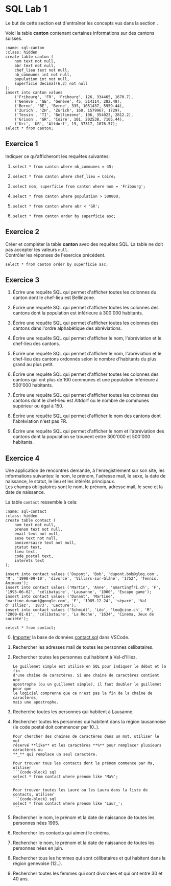 <!-- Copyright 2024 Caroline Blank <caro@c-space.org> -->
<!-- SPDX-License-Identifier: CC-BY-NC-SA-4.0 -->

# SQL Lab 1

Le but de cette section est d'entraîner les concepts vus dans la section
[](./sql.md).

Voici la table **canton** contenant certaines informations sur des cantons
suisses.

```{exec} sql
:name: sql-canton
:class: hidden
create table canton (
    nom text not null,
    abr text not null,
    chef_lieu text not null,
    nb_communes int not null,
    population int not null,
    superficie decimal(6,2) not null
);
insert into canton values
    ('Fribourg', 'FR', 'Fribourg', 126, 334465, 1670.7),
    ('Genève', 'GE', 'Genève', 45, 514114, 282.48),
    ('Berne', 'BE', 'Berne', 335, 1051437, 5959.44),
    ('Zurich', 'ZH', 'Zurich', 160, 1579967, 1729),
    ('Tessin', 'TI', 'Bellinzone', 106, 354023, 2812.2),
    ('Grison', 'GR', 'Coire', 101, 202538, 7105.44),
    ('Uri', 'UR', 'Altdorf', 19, 37317, 1076.57);
select * from canton;
```

## Exercice 1

<!-- TODO: Remettre les solutions après les labos. -->

Indiquer ce qu'afficheront les requêtes suivantes:

1.  ```{code-block} sql
    select * from canton where nb_communes = 45;
    ```

<!--    ````{admonition} Solution
    :class: note dropdown
    ```{code-block} text
    Genève    GE    Genève      45        514114      282.48
    ```
    ````-->

2.  ```{code-block} sql
    select * from canton where chef_lieu = Coire;
    ```

<!--    ````{admonition} Solution
    :class: note dropdown
    Cette requête produira une erreur, car il manque les guillemets simples
    autour de Coire.
    ```` -->

3.  ```{code-block} sql
    select nom, superficie from canton where nom = 'Fribourg';
    ```

<!--    ````{admonition} Solution
    :class: note dropdown
    ```{code-block} text
    Fribourg    1670.7
    ```
    ````-->

4.  ```{code-block} sql
    select * from canton where population > 500000;
    ```

<!--    ````{admonition} Solution
    :class: note dropdown
    ```{code-block} text
    Genève    GE    Genève      45        514114      282.48
    Berne     BE    Berne       335       1051437     5959.44
    Zurich    ZH    Zurich      160       1579967     1729
    ```
    ````-->

5.  ```{code-block} sql
    select * from canton where abr < 'GR';
    ```

<!--    ````{admonition} Solution
    :class: note dropdown
    Les opérateurs de comparaison pour du texte utilisent l'ordre alphabétique.\
    Exemples: 'a' < 'b' ou 'p' > 'd'

    ```{code-block} text
    Fribourg  FR    Fribourg    126       334465      1670.7
    Genève    GE    Genève      45        514114      282.48
    Berne     BE    Berne       335       1051437     5959.44
    ```
    ````-->

6.  ```{code-block} sql
    select * from canton order by superficie asc;
    ```

<!--    ````{admonition} Solution
    :class: note dropdown
    ```{code-block} text
    Genève    GE    Genève      45        514114      282.48
    Uri       UR    Altdorf     19        37317       1076.57
    Fribourg  FR    Fribourg    126       334465      1670.7
    Zurich    ZH    Zurich      160       1579967     1729
    Tessin    TI    Bellinzone  106       354023      2812.2
    Berne     BE    Berne       335       1051437     5959.44
    Grison    GR    Coire       101       202538      7105.44

    ```
    ````-->

## Exercice 2

Créer et compléter la table **canton** avec des requêtes SQL. La table ne doit
pas accepter les valeurs `null`.\
Contrôler les réponses de l'exercice précédent.

```{code-block} sql
select * from canton order by superficie asc;
```


<!--````{admonition} Solution
:class: note dropdown
```{code-block} sql
create table canton (
  nom text not null,
  abr text not null,
  chef_lieu text not null,
  nb_communes text not null,
  population int not null,
  superficie decimal(6,2) not null
);

insert into canton values ('Fribourg', 'FR', 'Fribourg', 126, 334465, 1670.7);
insert into canton values ('Genève', 'GE', 'Genève', 45, 514114, 282.48);
insert into canton values ('Berne', 'BE', 'Berne', 335, 1051437, 5959.44);
insert into canton values ('Zurich', 'ZH', 'Zurich', 160, 1579967, 1729);
insert into canton values ('Tessin', 'TI', 'Bellinzone', 106, 354023, 2812.2);
insert into canton values ('Grison', 'GR', 'Coire', 101, 202538, 7105.44);
insert into canton values ('URI', 'UR', 'Altdorf', 19, 37317, 1076.57);

select * from canton order by superficie asc;
```
````-->

## Exercice 3

1. Écrire une requête SQL qui permet d'afficher toutes les colonnes du canton
dont le chef-lieu est Bellinzone.

<!--    ````{admonition} Solution
    :class: note dropdown
    ```{code-block} sql
    select * from canton where chef_lieu = 'Bellinzone';
    ```
    ````-->

2. Écrire une requête SQL qui permet d'afficher toutes les colonnes des
cantons dont la population est inférieure à 300'000 habitants.

<!--    ````{admonition} Solution
    :class: note dropdown
    ```{code-block} sql
    select * from canton where population < 300000;
    ```
    ````-->

3. Écrire une requête SQL qui permet d'afficher toutes les colonnes des
cantons dans l'ordre alphabétique des abréviations.

<!--    ````{admonition} Solution
    :class: note dropdown
    ```{code-block} sql
    select * from canton order by abr asc;
    ```
    ````-->

4. Écrire une requête SQL qui permet d'afficher le nom, l'abréviation et le
chef-lieu des cantons.

<!--    ````{admonition} Solution
    :class: note dropdown
    ```{code-block} sql
    select nom, abr, chef_lieu from canton;
    ```-->

5. Écrire une requête SQL qui permet d'afficher le nom, l'abréviation et le
chef-lieu des cantons ordonnés selon le nombre d'habitants du plus grand au plus
petit.

<!--    ````{admonition} Solution
    :class: note dropdown
    ```{code-block} sql
    select nom, abr, chef_lieu from canton order by population desc;
    ```
    ````-->

6. Écrire une requête SQL qui permet d'afficher toutes les colonnes des cantons
qui ont plus de 100 communes et une population inférieure à 500'000 habitants.

<!--    ````{admonition} Solution
    :class: note dropdown
    ```{code-block} sql
    select * from canton where nb_communes > 100 and population < 500000;
    ```
    ````-->

7. Écrire une requête SQL qui permet d'afficher toutes les colonnes des cantons
dont le chef-lieu est Altdorf ou le nombre de communes supérieur ou égal à 150.

<!--    ````{admonition} Solution
    :class: note dropdown
    ```{code-block} sql
    select * from canton where chef_lieu = 'Altdorf' or nb_communes >= 150;
    ```
    ````-->

8. Écrire une requête SQL qui permet d'afficher le nom des cantons dont
l'abréviation n'est pas FR.

<!--    ````{admonition} Solution
    :class: note dropdown
    ```{code-block} sql
    select nom from canton where abr <> 'FR';
    ```
    ````-->

9. Écrire une requête SQL qui permet d'afficher le nom et l'abréviation  des
cantons dont la population se trouvent entre 300'000 et 500'000 habitants.

<!--    ````{admonition} Solution
    :class: note dropdown
    ```{code-block} sql
    select nom from canton where population between 300000 and 500000;
    ```
    ````-->

## Exercice 4

Une application de rencontres demande, à l'enregistrement sur son site, les
informations suivantes: le nom, le prénom, l'adresse mail, le sexe,
la date de naissance, le statut, le lieu et les intérêts principaux.\
Les champs obligatoires sont le nom, le prénom, adresse mail, le sexe et la date
de naissance.

La table `contact` ressemble à cela:

```{exec} sql
:name: sql-contact
:class: hidden
create table contact (
    nom text not null,
    prenom text not null,
    email text not null,
    sexe text not null,
    anniversaire text not null,
    statut text,
    lieu text,
    code_postal text,
    interets text
);

insert into contact values ('Dupont', 'Bob', 'dupont.bob@glog.com', 'M', '1990-09-10', 'divorcé', 'Villars-sur-Glâne', '1752', 'Tennis, Animaux');
insert into contact values ('Martin', 'Anne', 'amartin@fri.ch', 'F', '1995-06-02', 'célibataire', 'Lausanne', '1000', 'Escape game');
insert into contact values ('Dunant', 'Martine', 'martine.dunant@google.com', 'F', '1985-12-24', 'séparé', 'Val d''Illiez', '1873', 'Lecture');
insert into contact values ('Schmidt', 'Léo', 'leo@cine.ch', 'M', '2000-01-01', 'célibataire', 'La Roche', '1634', 'Cinéma, Jeux de société');

select * from contact;
```

0. [Importer](#import) la base de données [contact.sql](./contact.sql) dans
VSCode.

1. Rechercher les adresses mail de toutes les personnes célibataires.

<!--    ````{admonition} Solution
    :class: note dropdown
    ```{code-block} sql
    select email from contact where statut = 'célibataire';
    ```
    ````-->

2. Rechercher toutes les personnes qui habitent à Val-d'Illiez.

    ```{tip}
    Le guillemet simple est utilisé en SQL pour indiquer le début et la fin
    d'une chaîne de caractères. Si une chaîne de caractères contient une
    apostrophe (ou un guillemet simple), il faut doubler le guillemet pour que
    le logiciel comprenne que ce n'est pas la fin de la chaîne de caractères,
    mais une apostrophe.
    ```

<!--    ````{admonition} Solution
    :class: note dropdown
    ```{code-block} sql
    select * from contact where lieu = 'Val-d''Illiez';
    ```
    ````-->

3. Recherche toutes les personnes qui habitent à Lausanne.

<!--    ````{admonition} Solution
    :class: note dropdown
    ```{code-block} sql
    select * from contact where lieu = 'Lausanne';
    ```
    ````-->

4. Rechercher toutes les personnes qui habitent dans la région lausannoise (le
code postal doit commencer par 10..).

    ````{tip}
    Pour chercher des chaînes de caractères dans un mot, utiliser le mot
    réservé **like** et les caractères **%** pour remplacer plusieurs caractères ou
    **_** qui remplace un seul caractère.

    Pour trouver tous les contacts dont le prénom commence par Ma, utiliser
    ```{code-block} sql
    select * from contact where prenom like 'Ma%';
    ```

    Pour trouver toutes les Laure ou les Laura dans la liste de contacts, utiliser
    ```{code-block} sql
    select * from contact where prenom like 'Laur_';
    ```
    ````

<!--    ````{admonition} Solution
    :class: note dropdown
    ```{code-block} sql
    select * from contact where code_postal like '10%';
    ```
    ````-->

5. Rechercher le nom, le prénom et la date de naissance de toutes les personnes
nées 1995.

<!--    ````{admonition} Solution
    :class: note dropdown
    ```{code-block} sql
    select nom, prenom from contact where naissance like '1995-%';
    ```
    ````-->

6. Rechercher les contacts qui aiment le cinéma.

<!--    ````{admonition} Solution
    :class: note dropdown
    ```{code-block} sql
    select * from contact where interets like '%Cinéma%';
    ```
    ````-->

7. Rechercher le nom, le prénom et la date de naissance de toutes les personnes
nées en juin.

<!--    ````{admonition} Solution
    :class: note dropdown
    ```{code-block} sql
    select nom, prenom, naissance from contact where naissance like '%-06-%';
    ```
    ````-->

8. Rechercher tous les hommes qui sont célibataires et qui habitent dans la
région genevoise (12..).

<!--    ````{admonition} Solution
    :class: note dropdown
    ```{code-block} sql
    select * from contact where sexe = 'M' and statut = 'célibateire'
        and code_postal like '12%';
    ```
    ````-->

9. Rechercher toutes les femmes qui sont divorcées et qui ont entre 30 et
40 ans.

<!--    ````{admonition} Solution
    :class: note dropdown
    ```{code-block} sql
    select * from contact where sexe = 'F' and statut = 'divorcé'
        and naissance between '1984-%' and '1994-%';
    ```
    ````-->


